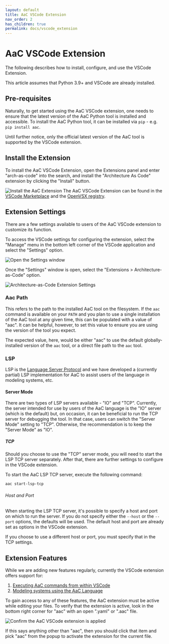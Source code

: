 ```yaml
---
layout: default
title: AaC VSCode Extension
nav_order: 2
has_children: true
permalink: docs/vscode_extension
---
```


# AaC VSCode Extension

The following describes how to install, configure, and use the VSCode Extension.

This article assumes that Python 3.9+ and VSCode are already installed.

## Pre-requisites

Naturally, to get started using the AaC VSCode extension, one needs to ensure
that the latest version of the AaC Python tool is installed and accessible. To
install the AaC Python tool, it can be installed via `pip` - e.g.
`pip install aac`.

Until further notice, only the official latest version of the AaC tool is
supported by the VSCode extension.

## Install the Extension

To install the AaC VSCode Extension, open the Extensions panel and enter
"arch-as-code" into the search, and install the "Architecture As Code" extension
by clicking the "Install" button.

![Install the AaC Extension](/assets/images/vscode_extension/install-aac-extension.png)
The AaC VSCode Extension can be found in the
[VSCode Marketplace](https://marketplace.visualstudio.com/items?itemName=Arch-as-Code.aac)
and the [OpenVSX registry](https://open-vsx.org/extension/Arch-as-Code/aac).

## Extension Settings

There are a few settings available to users of the AaC VSCode extension to
customize its function.

To access the VSCode settings for configuring the extension, select the "Manage"
menu in the bottom left corner of the VSCode application and select the
"Settings" option.

![Open the Settings window](/assets/images/vscode_extension/open-settings.png)

Once the "Settings" window is open, select the "Extensions > Architecture-as-Code"
option.

![Architecture-as-Code Extension Settings](/assets/images/vscode_extension/aac-extension-settings.png)

### Aac Path

This refers to the path to the installed AaC tool on the filesystem. If the
`aac` command is available on your `PATH` and you plan to use a single
installation of the AaC tool at any given time, this can be populated with a
value of "aac". It can be helpful, however, to set this value to ensure you are
using the version of the tool you expect.

The expected value, here, would be either "aac" to use the default
globally-installed version of the `aac` tool, or a direct file path to the `aac`
tool.

### LSP

LSP is the [Language Server Protocol](https://microsoft.github.io/language-server-protocol/specifications/lsp/3.17/specification/)
and we have developed a (currently partial) LSP implementation for AaC to assist
users of the language in modeling systems, etc.

#### Server Mode

There are two types of LSP servers available - "IO" and "TCP". Currently, the
server intended for use by users of the AaC language is the "IO" server (which
is the default) but, on occasion, it can be beneficial to run the TCP server for
debugging the tool. In that case, users can switch the "Server Mode" setting to
"TCP". Otherwise, the recommendation is to keep the "Server Mode" as "IO".

##### TCP

Should you choose to use the "TCP" server mode, you will need to start the LSP
TCP server separately. After that, there are further settings to configure in
the VSCode extension.

To start the AaC LSP TCP server, execute the following command:

```bash
aac start-lsp-tcp
```

###### Host and Port

When starting the LSP TCP server, it's possible to specify a host and port on
which to run the server. If you do not specify either the `--host` or the
`--port` options, the defaults will be used. The default host and port are
already set as options in the VSCode extension.

If you choose to use a different host or port, you must specify that in the TCP
settings.

## Extension Features

While we are adding new features regularly, currently the VSCode extension
offers support for:

1. [Executing AaC commands from within VSCode](command_features)
1. [Modeling systems using the AaC Language](lsp_features)

To gain access to any of these features, the AaC extension must be active while
editing your files. To verify that the extension is active, look in the bottom
right corner for "aac" with an open ".yaml" or ".aac" file.

![Confirm the AaC VSCode extension is applied](/assets/images/vscode_extension/aac-extension-applied.png)

If this says anything other than "aac", then you should click that item and pick
"aac" from the popup to activate the extension for the current file.
